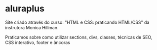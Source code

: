 # aluraplus

Site criado através do curso: "HTML e CSS: praticando HTML/CSS"
da instrutora Monica Hillman.

Praticamos sobre como utilizar sections, divs, classes, técnicas de SEO, CSS interativo, footer e âncoras